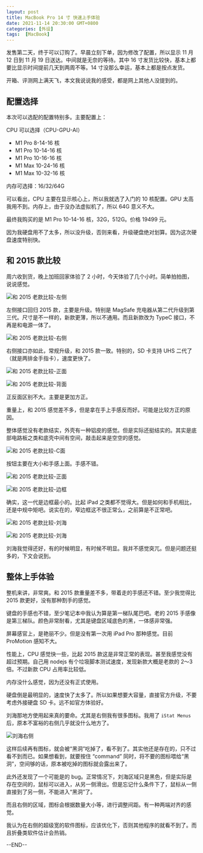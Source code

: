 ```yaml
---
layout: post
title: MacBook Pro 14 寸 快速上手体验
date: 2021-11-14 20:30:00 GMT+0800
categories: [外设]
tags:  [MacBook]
---
```


发售第二天，终于可以订购了。早晨立刻下单，因为修改了配置，所以显示 11 月 12 日到 11 月 19 日送达。中间就是无奈的等待。其中 16 寸发货比较快，基本上都要比显示时间提前几天到两周不等。14 寸没那么幸运，基本上都是按点发货。

开箱、评测网上满天飞，本文我说说我的感受，都是网上其他人没提到的。

<!-- more -->

## 配置选择

本次可以选配的配置特别多。主要配置上：

CPU 可以选择（CPU-GPU-AI）

* M1 Pro 8-14-16 核
* M1 Pro 10-14-16 核
* M1 Pro 10-16-16 核
* M1 Max 10-24-16 核
* M1 Max 10-32-16 核

内存可选择：16/32/64G

可以看出，CPU 主要在显示核心上，所以我就选了入门的 10 核配置。GPU 太高我用不到。内存上，由于没办法虚拟机了，所以 64G 意义不大。

最终我购买的是 M1 Pro 10-14-16 核，32G，512G。价格 19499 元。

因为我硬盘用不了太多，所以没升级，否则来看，升级硬盘绝对划算。因为这次硬盘速度特别快。

## 和 2015 款比较

周六收到货，晚上加班回家体验了 2 小时，今天体验了几个小时。简单拍拍图，说说感觉。

![和 2015 老款比较-左侧](https://cdn.nlark.com/yuque/0/2021/jpeg/86612/1636887050999-a58e04cb-70c4-42b7-affb-5d0b1e8a069e.jpeg)

左侧接口回归 2015 款，主要是升级。特别是 MagSafe 充电器从第二代升级到第三代。尺寸是不一样的，新款更薄，所以不通用。而且新款改为 TypeC 接口，不再是和电源一体了。

![和 2015 老款比较-右侧](https://cdn.nlark.com/yuque/0/2021/jpeg/86612/1636887050964-0e0bde7c-e0b1-4187-8395-a7e45fa726fc.jpeg)

右侧接口亦如此，常规升级，和 2015 款一致。特别的，SD 卡支持 UHS 二代了（就是两排金手指卡），速度更快了。

![和 2015 老款比较-正面](https://cdn.nlark.com/yuque/0/2021/jpeg/86612/1636887051019-f08d03e0-672c-4fad-8812-0b6d1422f5e9.jpeg)

![和 2015 老款比较-背面](https://cdn.nlark.com/yuque/0/2021/jpeg/86612/1636887050971-9c38b0e2-92b1-4797-91e8-daad35c64f8f.jpeg)

正反面区别不大。主要是更加方正。

重量上，和 2015 感觉差不多，但是拿在手上手感反而好。可能是比较方正的原因。

整体感觉没有老款结实，外壳有一种铝皮的感觉。但是实际还挺结实的。其实是底部电路板之类和底壳中间有空间，敲击起来是空空的感觉。

![和 2015 老款比较-C面](https://cdn.nlark.com/yuque/0/2021/jpeg/86612/1636887051405-c65c143e-a5d3-461e-8841-c0058537531b.jpeg)

按钮主要在大小和手感上面。手感不错。

![和 2015 老款比较-正面](https://cdn.nlark.com/yuque/0/2021/jpeg/86612/1636887053533-ca1b8a59-a4b6-4232-8a31-7405ff649f3c.jpeg)

![和 2015 老款比较-边框](https://cdn.nlark.com/yuque/0/2021/jpeg/86612/1636887053683-1c75ed00-3fb6-4f9f-aae3-c567466ca944.jpeg)

确实，这一代是边框最小的。比起 iPad 之类都不觉得大。但是如何和手机相比，还是中规中矩吧。说实在的，窄边框这不很正常么，之前算是不正常吧。

![和 2015 老款比较-刘海](https://cdn.nlark.com/yuque/0/2021/jpeg/86612/1636887053507-d42e94e9-e7e8-4e38-be57-f6619ec291b4.jpeg)

![和 2015 老款比较-刘海](https://cdn.nlark.com/yuque/0/2021/jpeg/86612/1636887053537-9a612898-96c9-445b-b21a-6f2ad421f4fb.jpeg)

刘海我觉得还好，有的时候明显，有时候不明显。我并不感觉突兀。但是问题还挺多的，下文会说到。

## 整体上手体验

整机来讲，非常爽。和 2015 款重量差不多，带着走的手感还不错。至少我觉得比 2015 款更好，没有那种割手的感觉。

键盘的手感也不错，至少笔记本中我认为算是第一梯队尾巴吧。老的 2015 手感像是第三梯队。颜色非常耐看，尤其是键盘区域底色的黑，一体感非常强。

屏幕感官上，是艳丽不少。但是没有第一次用 iPad Pro 那种感觉。目前 ProMotion 感知不大。

性能上，CPU 感觉快一些，比起 2015 款这是非常正常的表现。甚至我感觉没有超过预期。自己用 nodejs 有个垃圾脚本测试速度，发现新款大概是老款的 2～3 倍。不过新款 CPU 占用率比较低。

内存没什么感觉，因为还没有正式使用。

硬盘倒是最明显的，速度快了太多了。所以如果想要大容量，直接官方升级，不要考虑外接硬盘 SD 卡。远不如官方体验好。


刘海那地方使用起来真的要命。尤其是右侧我有很多图标。我用了 `iStat Menus` 后，原本不富裕的右侧几乎就没什么地方了。

![刘海右侧](https://cdn.nlark.com/yuque/0/2021/jpeg/86612/1636887054006-673cd676-8ce4-43c9-819c-360e84998fbc.jpeg)

这样后续再有图标，就会被“黑洞”吃掉了，看不到了。其实他还是存在的，只不过看不到而已。如果想看到，就要按住 “command” 同时，将不要的图标喂给“黑洞”，空间够的话，原本被吃掉的图标就会露出来了。

此外还发现了一个可能是的 bug。正常情况下，刘海区域只是黑色，但是实际是存在空间的，鼠标可以进入，从另一侧滑出。但是忘记什么条件下了，鼠标从一侧直接到了另一侧，不能进入“黑洞”了。

而且右侧的区域，图标会根据数量大小等，进行调整间距。有一种两端对齐的感觉。

我认为在右侧的超级宽的软件图标，应该优化下，否则其他程序的就看不到了。而且折叠类软件估计会热销。

--END--
